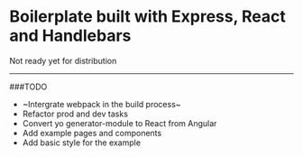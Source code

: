# Boilerplate built with Express, React and Handlebars
Not ready yet for distribution

---
###TODO
- ~Intergrate webpack in the build process~
- Refactor prod and dev tasks
- Convert yo generator-module to React from Angular
- Add example pages and components
- Add basic style for the example
